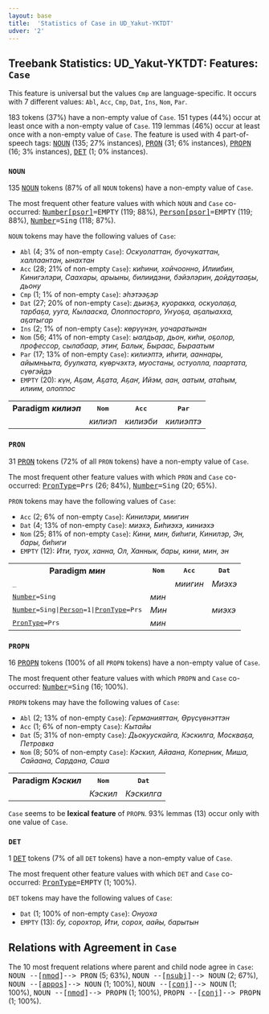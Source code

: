 ```yaml
---
layout: base
title:  'Statistics of Case in UD_Yakut-YKTDT'
udver: '2'
---
```


## Treebank Statistics: UD_Yakut-YKTDT: Features: `Case`

This feature is universal but the values `Cmp` are language-specific.
It occurs with 7 different values: `Abl`, `Acc`, `Cmp`, `Dat`, `Ins`, `Nom`, `Par`.

183 tokens (37%) have a non-empty value of `Case`.
151 types (44%) occur at least once with a non-empty value of `Case`.
119 lemmas (46%) occur at least once with a non-empty value of `Case`.
The feature is used with 4 part-of-speech tags: <tt><a href="sah_yktdt-pos-NOUN.html">NOUN</a></tt> (135; 27% instances), <tt><a href="sah_yktdt-pos-PRON.html">PRON</a></tt> (31; 6% instances), <tt><a href="sah_yktdt-pos-PROPN.html">PROPN</a></tt> (16; 3% instances), <tt><a href="sah_yktdt-pos-DET.html">DET</a></tt> (1; 0% instances).

### `NOUN`

135 <tt><a href="sah_yktdt-pos-NOUN.html">NOUN</a></tt> tokens (87% of all `NOUN` tokens) have a non-empty value of `Case`.

The most frequent other feature values with which `NOUN` and `Case` co-occurred: <tt><a href="sah_yktdt-feat-Number-psor.html">Number[psor]</a></tt><tt>=EMPTY</tt> (119; 88%), <tt><a href="sah_yktdt-feat-Person-psor.html">Person[psor]</a></tt><tt>=EMPTY</tt> (119; 88%), <tt><a href="sah_yktdt-feat-Number.html">Number</a></tt><tt>=Sing</tt> (118; 87%).

`NOUN` tokens may have the following values of `Case`:

* `Abl` (4; 3% of non-empty `Case`): <em>Оскуолаттан, буочукаттан, халлаантан, ынахтан</em>
* `Acc` (28; 21% of non-empty `Case`): <em>киһини, хойчоонно, Илиибин, Кинигэлэри, Саахары, арыыны, билиидэни, бэйэлэрин, дойдутааҕы, дьону</em>
* `Cmp` (1; 1% of non-empty `Case`): <em>эһэтээҕэр</em>
* `Dat` (27; 20% of non-empty `Case`): <em>дьиэҕэ, куоракка, оскуолаҕа, тарбаҕа, ууга, Кылааска, Олоппосторго, Уҥуоҕа, аҕалыахха, аҕатыгар</em>
* `Ins` (2; 1% of non-empty `Case`): <em>көрүүнэн, уочаратынан</em>
* `Nom` (56; 41% of non-empty `Case`): <em>ыалдьар, дьон, киһи, оҕолор, профессор, сылабаар, этиҥ, Балык, Быраас, Быраатым</em>
* `Par` (17; 13% of non-empty `Case`): <em>килиэптэ, иһити, ааннары, айымньыта, буулката, күөрчэхтэ, муостаны, остуолла, паартата, сүөгэйдэ</em>
* `EMPTY` (20): <em>күн, Аҕам, Аҕата, Аҕаҥ, Ийэм, аан, аатым, атаһым, илиим, олоппос</em>

<table>
  <tr><th>Paradigm <i>килиэп</i></th><th><tt>Nom</tt></th><th><tt>Acc</tt></th><th><tt>Par</tt></th></tr>
  <tr><td><tt></tt></td><td><em>килиэп</em></td><td><em>килиэби</em></td><td><em>килиэптэ</em></td></tr>
</table>

### `PRON`

31 <tt><a href="sah_yktdt-pos-PRON.html">PRON</a></tt> tokens (72% of all `PRON` tokens) have a non-empty value of `Case`.

The most frequent other feature values with which `PRON` and `Case` co-occurred: <tt><a href="sah_yktdt-feat-PronType.html">PronType</a></tt><tt>=Prs</tt> (26; 84%), <tt><a href="sah_yktdt-feat-Number.html">Number</a></tt><tt>=Sing</tt> (20; 65%).

`PRON` tokens may have the following values of `Case`:

* `Acc` (2; 6% of non-empty `Case`): <em>Кинилэри, миигин</em>
* `Dat` (4; 13% of non-empty `Case`): <em>миэхэ, Биһиэхэ, киниэхэ</em>
* `Nom` (25; 81% of non-empty `Case`): <em>Кини, мин, биһиги, Кинилэр, Эн, бары, биhиги</em>
* `EMPTY` (12): <em>Ити, туох, ханна, Ол, Ханнык, бары, кини, мин, эн</em>

<table>
  <tr><th>Paradigm <i>мин</i></th><th><tt>Nom</tt></th><th><tt>Acc</tt></th><th><tt>Dat</tt></th></tr>
  <tr><td><tt>_</tt></td><td></td><td><em>миигин</em></td><td><em>Миэхэ</em></td></tr>
  <tr><td><tt><tt><a href="sah_yktdt-feat-Number.html">Number</a></tt><tt>=Sing</tt></tt></td><td><em>мин</em></td><td></td><td></td></tr>
  <tr><td><tt><tt><a href="sah_yktdt-feat-Number.html">Number</a></tt><tt>=Sing</tt>|<tt><a href="sah_yktdt-feat-Person.html">Person</a></tt><tt>=1</tt>|<tt><a href="sah_yktdt-feat-PronType.html">PronType</a></tt><tt>=Prs</tt></tt></td><td><em>Мин</em></td><td></td><td><em>миэхэ</em></td></tr>
  <tr><td><tt><tt><a href="sah_yktdt-feat-PronType.html">PronType</a></tt><tt>=Prs</tt></tt></td><td><em>мин</em></td><td></td><td></td></tr>
</table>

### `PROPN`

16 <tt><a href="sah_yktdt-pos-PROPN.html">PROPN</a></tt> tokens (100% of all `PROPN` tokens) have a non-empty value of `Case`.

The most frequent other feature values with which `PROPN` and `Case` co-occurred: <tt><a href="sah_yktdt-feat-Number.html">Number</a></tt><tt>=Sing</tt> (16; 100%).

`PROPN` tokens may have the following values of `Case`:

* `Abl` (2; 13% of non-empty `Case`): <em>Германияттан, Өрүсүөнэттэн</em>
* `Acc` (1; 6% of non-empty `Case`): <em>Кытайы</em>
* `Dat` (5; 31% of non-empty `Case`): <em>Дьокуускайга, Кэскилга, Москваҕа, Петровка</em>
* `Nom` (8; 50% of non-empty `Case`): <em>Кэскил, Айаана, Коперник, Миша, Сайаана, Сардана, Саша</em>

<table>
  <tr><th>Paradigm <i>Кэскил</i></th><th><tt>Nom</tt></th><th><tt>Dat</tt></th></tr>
  <tr><td><tt></tt></td><td><em>Кэскил</em></td><td><em>Кэскилга</em></td></tr>
</table>

`Case` seems to be **lexical feature** of `PROPN`. 93% lemmas (13) occur only with one value of `Case`.

### `DET`

1 <tt><a href="sah_yktdt-pos-DET.html">DET</a></tt> tokens (7% of all `DET` tokens) have a non-empty value of `Case`.

The most frequent other feature values with which `DET` and `Case` co-occurred: <tt><a href="sah_yktdt-feat-PronType.html">PronType</a></tt><tt>=EMPTY</tt> (1; 100%).

`DET` tokens may have the following values of `Case`:

* `Dat` (1; 100% of non-empty `Case`): <em>Онуоха</em>
* `EMPTY` (13): <em>бу, сорохтор, Ити, сорох, аайы, барытын</em>

## Relations with Agreement in `Case`

The 10 most frequent relations where parent and child node agree in `Case`:
<tt>NOUN --[<tt><a href="sah_yktdt-dep-nmod.html">nmod</a></tt>]--> PRON</tt> (5; 63%),
<tt>NOUN --[<tt><a href="sah_yktdt-dep-nsubj.html">nsubj</a></tt>]--> NOUN</tt> (2; 67%),
<tt>NOUN --[<tt><a href="sah_yktdt-dep-appos.html">appos</a></tt>]--> NOUN</tt> (1; 100%),
<tt>NOUN --[<tt><a href="sah_yktdt-dep-conj.html">conj</a></tt>]--> NOUN</tt> (1; 100%),
<tt>NOUN --[<tt><a href="sah_yktdt-dep-nmod.html">nmod</a></tt>]--> PROPN</tt> (1; 100%),
<tt>PROPN --[<tt><a href="sah_yktdt-dep-conj.html">conj</a></tt>]--> PROPN</tt> (1; 100%).


